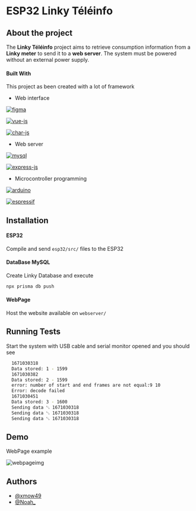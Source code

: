 # ESP32 Linky Téléinfo

## About the project

The **Linky Téléinfo** project aims to retrieve consumption information
from a **Linky meter** to send it to a **web server**. The system must be powered
without an external power supply.

#### Built With

This project as been created with a lot of framework

- Web interface 

[![figma](https://img.shields.io/badge/Figma-F24E1E?style=for-the-badge&logo=figma&logoColor=white)](https://www.figma.com/)

[![vue-js](https://img.shields.io/badge/Vue.js-35495E?style=for-the-badge&logo=vuedotjs&logoColor=4FC08D)](https://vuejs.org/)

[![char-js](https://img.shields.io/badge/Chart.js-FF6384?style=for-the-badge&logo=chartdotjs&logoColor=white)](https://www.chartjs.org/)

- Web server 

[![mysql](https://img.shields.io/badge/MySQL-005C84?style=for-the-badge&logo=mysql&logoColor=white)](https://www.mysql.com/fr/)

[![express-js](https://img.shields.io/badge/Express.js-000000?style=for-the-badge&logo=express&logoColor=white)](https://expressjs.com/fr/)

- Microcontroller programming 

[![arduino](https://img.shields.io/badge/Arduino-00979D?style=for-the-badge&logo=Arduino&logoColor=white)](https://www.arduino.cc/)

[![espressif](https://img.shields.io/badge/espressif-E7352C?style=for-the-badge&logo=espressif&logoColor=white)](https://www.espressif.com/)





## Installation

#### ESP32
Compile and send `esp32/src/` files to the ESP32

#### DataBase MySQL
Create Linky Database and execute
```bash
npx prisma db push
```

#### WebPage
Host the website available on `webserver/`
## Running Tests

Start the system with USB cable and serial monitor opened and you should see

```bash
  1671030318
  Data stored: 1 - 1599
  1671030382
  Data stored: 2 - 1599
  error: number of start and end frames are not equal:9 10
  Error: decode failed
  1671030451
  Data stored: 3 - 1600
  Sending data ␃ 1671030318
  Sending data ␃ 1671030318
  Sending data ␃ 1671030318
```
## Demo

WebPage example

![webpageimg](https://raw.githubusercontent.com/xmow49/LinkySAE/0c7f3f8a5039b80d5e1c0aa4dec2789c06513440/img/WebPage.png)

## Authors

- [@xmow49](https://github.com/xmow49)
- [@Noah_](https://github.com/NoahJust)

